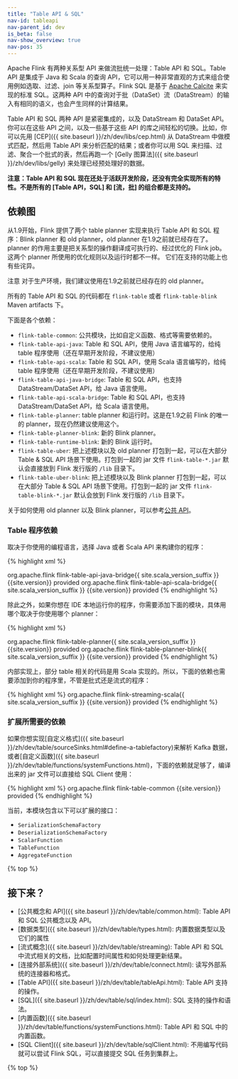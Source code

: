 ```yaml
---
title: "Table API & SQL"
nav-id: tableapi
nav-parent_id: dev
is_beta: false
nav-show_overview: true
nav-pos: 35
---
```

<!--
Licensed to the Apache Software Foundation (ASF) under one
or more contributor license agreements.  See the NOTICE file
distributed with this work for additional information
regarding copyright ownership.  The ASF licenses this file
to you under the Apache License, Version 2.0 (the
"License"); you may not use this file except in compliance
with the License.  You may obtain a copy of the License at

  http://www.apache.org/licenses/LICENSE-2.0

Unless required by applicable law or agreed to in writing,
software distributed under the License is distributed on an
"AS IS" BASIS, WITHOUT WARRANTIES OR CONDITIONS OF ANY
KIND, either express or implied.  See the License for the
specific language governing permissions and limitations
under the License.
-->

Apache Flink 有两种关系型 API 来做流批统一处理：Table API 和 SQL。Table API 是集成于 Java 和 Scala 的查询 API，它可以用一种非常直观的方式来组合使用例如选取、过滤、join 等关系型算子。Flink SQL 是基于 [Apache Calcite](https://calcite.apache.org) 来实现的标准 SQL。这两种 API 中的查询对于批（DataSet）流（DataStream）的输入有相同的语义，也会产生同样的计算结果。

Table API 和 SQL 两种 API 是紧密集成的，以及 DataStream 和 DataSet API。你可以在这些 API 之间，以及一些基于这些 API 的库之间轻松的切换。比如，你可以先用 [CEP]({{ site.baseurl }}/zh/dev/libs/cep.html) 从 DataStream 中做模式匹配，然后用 Table API 来分析匹配的结果；或者你可以用 SQL 来扫描、过滤、聚合一个批式的表，然后再跑一个 [Gelly 图算法]({{ site.baseurl }}/zh/dev/libs/gelly) 来处理已经预处理好的数据。

**注意：Table API 和 SQL 现在还处于活跃开发阶段，还没有完全实现所有的特性。不是所有的 \[Table API，SQL\] 和 \[流，批\] 的组合都是支持的。**

依赖图
--------------------

从1.9开始，Flink 提供了两个 table planner 实现来执行 Table API 和 SQL 程序：Blink planner 和 old planner，old planner 在1.9之前就已经存在了。
planner 的作用主要是把关系型的操作翻译成可执行的、经过优化的 Flink job。这两个 planner 所使用的优化规则以及运行时都不一样。
它们在支持的功能上也有些诧异。

<span class="label label-danger">注意</span> 对于生产环境，我们建议使用在1.9之前就已经存在的 old planner。

所有的 Table API 和 SQL 的代码都在 `flink-table` 或者 `flink-table-blink` Maven artifacts 下。

下面是各个依赖：

* `flink-table-common`: 公共模块，比如自定义函数、格式等需要依赖的。
* `flink-table-api-java`: Table 和 SQL API，使用 Java 语言编写的，给纯 table 程序使用（还在早期开发阶段，不建议使用）
* `flink-table-api-scala`: Table 和 SQL API，使用 Scala 语言编写的，给纯 table 程序使用（还在早期开发阶段，不建议使用）
* `flink-table-api-java-bridge`: Table 和 SQL API，也支持 DataStream/DataSet API，给 Java 语言使用。
* `flink-table-api-scala-bridge`: Table 和 SQL API，也支持 DataStream/DataSet API，给 Scala 语言使用。
* `flink-table-planner`: table planner 和运行时。这是在1.9之前 Flink 的唯一的 planner，现在仍然建议使用这个。
* `flink-table-planner-blink`: 新的 Blink planner。
* `flink-table-runtime-blink`: 新的 Blink 运行时。
* `flink-table-uber`: 把上述模块以及 old planner 打包到一起，可以在大部分 Table & SQL API 场景下使用。打包到一起的 jar 文件 `flink-table-*.jar` 默认会直接放到 Flink 发行版的 `/lib` 目录下。
* `flink-table-uber-blink`: 把上述模块以及 Blink planner 打包到一起，可以在大部分 Table & SQL API 场景下使用。打包到一起的 jar 文件 `flink-table-blink-*.jar` 默认会放到 Flink 发行版的 `/lib` 目录下。

关于如何使用 old planner 以及 Blink planner，可以参考[公共 API](common.html)。 

### Table 程序依赖

取决于你使用的编程语言，选择 Java 或者 Scala API 来构建你的程序：

{% highlight xml %}
<!-- Either... -->
<dependency>
  <groupId>org.apache.flink</groupId>
  <artifactId>flink-table-api-java-bridge{{ site.scala_version_suffix }}</artifactId>
  <version>{{site.version}}</version>
  <scope>provided</scope>
</dependency>
<!-- or... -->
<dependency>
  <groupId>org.apache.flink</groupId>
  <artifactId>flink-table-api-scala-bridge{{ site.scala_version_suffix }}</artifactId>
  <version>{{site.version}}</version>
  <scope>provided</scope>
</dependency>
{% endhighlight %}

除此之外，如果你想在 IDE 本地运行你的程序，你需要添加下面的模块，具体用哪个取决于你使用哪个 planner：

{% highlight xml %}
<!-- Either... (for the old planner that was available before Flink 1.9) -->
<dependency>
  <groupId>org.apache.flink</groupId>
  <artifactId>flink-table-planner{{ site.scala_version_suffix }}</artifactId>
  <version>{{site.version}}</version>
  <scope>provided</scope>
</dependency>
<!-- or.. (for the new Blink planner) -->
<dependency>
  <groupId>org.apache.flink</groupId>
  <artifactId>flink-table-planner-blink{{ site.scala_version_suffix }}</artifactId>
  <version>{{site.version}}</version>
  <scope>provided</scope>
</dependency>
{% endhighlight %}

内部实现上，部分 table 相关的代码是用 Scala 实现的。所以，下面的依赖也需要添加到你的程序里，不管是批式还是流式的程序：

{% highlight xml %}
<dependency>
  <groupId>org.apache.flink</groupId>
  <artifactId>flink-streaming-scala{{ site.scala_version_suffix }}</artifactId>
  <version>{{site.version}}</version>
  <scope>provided</scope>
</dependency>
{% endhighlight %}

### 扩展所需要的依赖

如果你想实现[自定义格式]({{ site.baseurl }}/zh/dev/table/sourceSinks.html#define-a-tablefactory)来解析 Kafka 数据，或者[自定义函数]({{ site.baseurl }}/zh/dev/table/functions/systemFunctions.html)，下面的依赖就足够了，编译出来的 jar 文件可以直接给 SQL Client 使用：

{% highlight xml %}
<dependency>
  <groupId>org.apache.flink</groupId>
  <artifactId>flink-table-common</artifactId>
  <version>{{site.version}}</version>
  <scope>provided</scope>
</dependency>
{% endhighlight %}

当前，本模块包含以下可以扩展的接口：
- `SerializationSchemaFactory`
- `DeserializationSchemaFactory`
- `ScalarFunction`
- `TableFunction`
- `AggregateFunction`

{% top %}

接下来？
-----------------

* [公共概念和 API]({{ site.baseurl }}/zh/dev/table/common.html): Table API 和 SQL 公共概念以及 API。
* [数据类型]({{ site.baseurl }}/zh/dev/table/types.html): 内置数据类型以及它们的属性
* [流式概念]({{ site.baseurl }}/zh/dev/table/streaming): Table API 和 SQL 中流式相关的文档，比如配置时间属性和如何处理更新结果。
* [连接外部系统]({{ site.baseurl }}/zh/dev/table/connect.html): 读写外部系统的连接器和格式。
* [Table API]({{ site.baseurl }}/zh/dev/table/tableApi.html): Table API 支持的操作。
* [SQL]({{ site.baseurl }}/zh/dev/table/sql/index.html): SQL 支持的操作和语法。
* [内置函数]({{ site.baseurl }}/zh/dev/table/functions/systemFunctions.html): Table API 和 SQL 中的内置函数。
* [SQL Client]({{ site.baseurl }}/zh/dev/table/sqlClient.html): 不用编写代码就可以尝试 Flink SQL，可以直接提交 SQL 任务到集群上。

{% top %}
